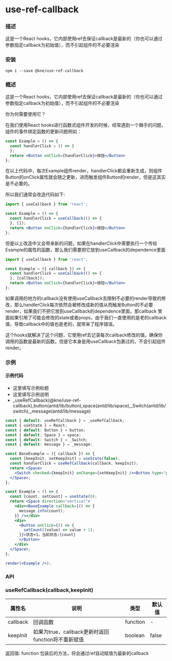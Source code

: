 
# use-ref-callback


### 描述

这是一个React hooks，它内部使用ref去保证callback是最新的（你也可以通过参数指定callback为初始值），而不引起组件的不必要渲染


### 安装

```shell
npm i --save @kne/use-ref-callback
```


### 概述

这是一个React hooks，它内部使用ref去保证callback是最新的（你也可以通过参数指定callback为初始值），而不引起组件的不必要渲染

你为何需要使用它？

在我们使用React hooks进行函数式组件开发的时候，经常遇到一个棘手的问题，组件的事件绑定函数的更新问题例如：

```jsx
const Example = () => {
  const handlerClick = () => {
  };
  return <Button onClick={handlerClick}>按钮</Button>
};
```

在以上代码中，每次Example组件render，handlerClick都会重新生成，则组件Button的onClick属性就会随之更新，进而触发组件Button的render，但是这其实是不必要的。

所以我们通常会改造代码如下:

```jsx
import { useCallback } from 'react';

const Example = () => {
  const handlerClick = useCallback(() => {
  }, []);
  return <Button onClick={handlerClick}>按钮</Button>
};
```

但是以上改造中又会带来新的问题，如果在handlerClick中需要执行一个传给Example的属性的函数，那么我们需要把它放到useCallback的dependence里面

```jsx
import { useCallback } from 'react';

const Example = ({ callback }) => {
  const handlerClick = useCallback(() => {
  }, [callback]);
  return <Button onClick={handlerClick}>按钮</Button>
};
```

如果调用的地方的callback没有使用useCallback去限制不必要的render导致的修改，那么handlerClick每次依然会被修改成新的值从而触发Button的不必要render，如果我们不把它放到useCallback的dependence里面，那callback
里面如果引用了可能会修改的state或者props，由于我们一直使用的是老的callback值，导致callback中的值也是老的，就带来了程序错误。

这个hooks就解决了这个问题，它使用ref去记录每次callback修改的值，确保你调用的函数是最新的函数。但是它本身是用useCallback包裹过的，不会引起组件render。


### 示例

#### 示例代码

- 这里填写示例标题
- 这里填写示例说明
- _useRefCallback(@kne/use-ref-callback),button(antd/lib/button),space(antd/lib/space),_Switch(antd/lib/switch),_message(antd/lib/message)

```jsx
const { default: useRefCallback } = _useRefCallback;
const { useState } = React;
const { default: Button } = button;
const { default: Space } = space;
const { default: Switch } = _Switch;
const { default: message } = _message;

const BaseExample = ({ callback }) => {
  const [keepInit, setKeepInit] = useState(false);
  const handlerClick = useRefCallback(callback, keepInit);
  return <Space>
    <Switch checked={keepInit} onChange={setKeepInit} /><Button type="primary" onClick={handlerClick}>点击执行callback</Button>
  </Space>;
};

const Example = () => {
  const [count, setCount] = useState(0);
  return <Space direction="vertical">
    <div><BaseExample callback={() => {
      message.info(count);
    }} /></div>
    <div>
      <Button onClick={() => {
        setCount((value) => value + 1);
      }}>状态+1，当前状态:{count}
      </Button>
    </div>
  </Space>;
};

render(<Example />);

```


### API

### useRefCallback(callback,keepInit)

|属性名|说明|类型|默认值|
|  ---  | ---  | --- | --- |
|callback|回调函数|function|-|
|keepInit|如果为true，callback更新时返回function将不重新赋值|boolean|false|

返回值: function
包装后的方法，将会通过ref自动赋值为最新的callback

